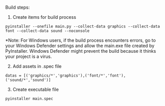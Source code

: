 Build steps:

1. Create items for build process

```
pyinstaller --onefile main.py --collect-data graphics --collect-data font --collect-data sound --noconsole
```

\*Note: For Windows users, if the build process encounters errors, go to your Windows Defender settings and allow the main.exe file created by PyInstaller. Windows Defender might prevent the build because it thinks your project is a virus.

2. Add assets in .spec file

```
datas = [('graphics/*','graphics'),('font/*','font'),('sound/*','sound')]
```

3. Create executable file

```
pyinstaller main.spec
```
